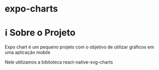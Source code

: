# expo-charts
<h1 name="sobre">ℹ Sobre o Projeto</h1>
Expo chart é um pequeno projeto com o objetivo de utilizar gráficos em uma aplicação mobile<br>

Nele utilizamos a biblioteca react-native-svg-charts
